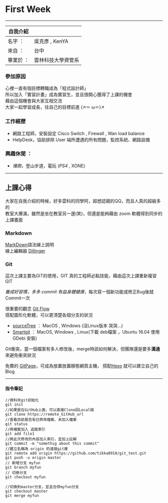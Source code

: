 # First Week #
----------
|  自我介紹  | |  
|---|---|  
|名字   ：| 吳克彥 , KenYA|  
|來自   ：| 台中|
|畢業於 ：|雲林科技大學資管系|  
### 參加原因
心裡一直有個目標轉職成為「程式設計師」  
所以加入「實習計畫」成為實習生，並且很開心獲得了上課的機會  
藉由這個機會與大家互相交流  
大家一起學習成長，往自己的目標前進 (↗＝ ω＝)↗

### 工作經歷  
  - 網路工程師，安裝設定 Cisco Switch , Firewall , Wan load balance
  - HelpDesk，協助排除 User 端所遭遇的所有問題，監控系統、網路設備  

### 興趣休閒 ：
  - *慢跑*，登山步道，電玩 (_PS4_ , XONE)  

----------
## 上課心得 ##
大家在自我介紹的時候，好多雲科的同學阿，超想認親的QQ，而且人真的超級多的  
教室大爆滿，雖然是坐在教室另一邊(笑)，但還是能夠藉由 zoom 軟體得到同步的上課畫面
### Markdown
[MarkDown](http://markdown.tw/)語法線上說明  
線上編輯器 [Dillinger](http://dillinger.io/)

### Git
這次上課主要為GIT的使用，GIT 真的工程師必點技能，藉由這次上課重新複習GIT  

*養成好習慣，多多 commit 有益身體健康*，每次寫一個新功能或修正Bug後就Commit一次  


很重要的觀念 [Git Flow](https://github.com/trunk-studio/hellojs-gitbook/blob/master/vcs/git/flow/README.md)  
搭配圖形化軟體，可以更清楚各個分支的狀況  
-  [sourceTree](https://www.sourcetreeapp.com/) ： MacOS , Windows (沒Linux版本 哭哭...)
-  [Smartgit](http://www.syntevo.com/smartgit/download) ： MacOS, Windows , Linux(下載 deb檔案 ，Ubuntu 16.04 使用 GDebi 安裝)

Git衝突，當一個檔案有多人修改後，merge時該如何解決，但團隊還是要多**溝通**來避免衝突狀況  

免費的 [GitPage](https://pages.github.com/)，可成為放置放置靜態網頁主機，
搭配[Hexo](https://hexo.io/zh-tw/) 就可以建立自己的Blog  

----------

#### 指令筆記
```
//資料夾git初始化
git init
//如果是在GitHub上面，可以直接Clone回Local端
git clone https://remote_GitHub_url
//查看目前是否有已修改檔案、未加入檔案
git status
//將檔案加入 追蹤索引
git add file1
//將此次修改的內容加入索引，並加上註解
git commit -m "somethig about this commit"
//建立名稱為 origin 的遠端git庫
git remote add origin https://github.com/tikka0910/git_test.git
git push -u origin master
// 新增分支 myfun
git branch myfun
// 切換分支
git checkout myfun

//切換到master分支，並且合併myfun分支
git checkout master
git merge myfun
```
